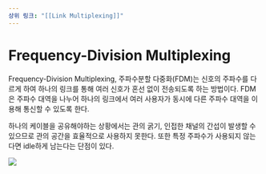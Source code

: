 ```yaml
---
상위 링크: "[[Link Multiplexing]]"
---
```

# Frequency-Division Multiplexing

Frequency-Division Multiplexing, 주파수분할 다중화(FDM)는 신호의 주파수를 다르게 하여 하나의 링크를 통해 여러 신호가 혼선 없이 전송되도록 하는 방법이다. FDM은 주파수 대역을 나누어 하나의 링크에서 여러 사용자가 동시에 다른 주파수 대역을 이용해 통신할 수 있도록 한다.

하나의 케이블을 공유해야하는 상황에서는 관의 굵기, 인접한 채널의 간섭이 발생할 수 있으므로 관의 공간을 효율적으로 사용하지 못한다. 또한 특정 주파수가 사용되지 않는다면 idle하게 남는다는 단점이 있다.

![](https://i.imgur.com/Smz1mPF.png)
